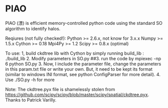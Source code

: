PIAO
====

PIAO (漂) is efficient memory-controlled python code using the standard SO algorithm to identify halos.


Reqiures (not fully checked!): 
    Python >= 2.6.x, not know for 3.x.x
    Numpy  >= 1.5.x
    Cython >= 0.18
    Mpi4Py >= 1.2
    Scipy  >= 0.8.x (optimal)

To use:
    1, build ckdtree lib with Cython by simply running build_lib : ./build_lib
    2. Modify parameters in SO.py
    ##3. run the code by mpiexec -np 6 python SO.py
    3. Now, I include the parameter file, change the parameters in this param.txt file or write your own.
	But, it need to be kept its format (similar to windows INI format, see python ConfigParser for more	   detail). 
    4. Use ./SO.py -h for more

Note:
The ckdtree.pyx file is shamelessly stolen from https://github.com/scipy/scipy/blob/master/scipy/spatial/ckdtree.pyx.
Thanks to Patrick Varilly.
